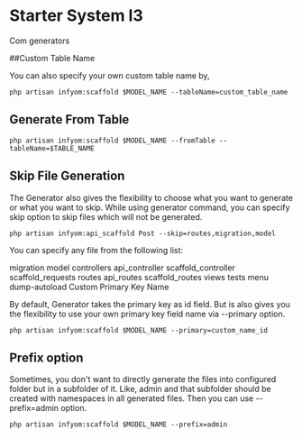 # Starter System l3

Com generators

##Custom Table Name

You can also specify your own custom table name by,


```
php artisan infyom:scaffold $MODEL_NAME --tableName=custom_table_name
```

## Generate From Table

```
php artisan infyom:scaffold $MODEL_NAME --fromTable --tableName=$TABLE_NAME
```

## Skip File Generation

The Generator also gives the flexibility to choose what you want to generate or what you want to skip. While using generator command, you can specify skip option to skip files which will not be generated.


```
php artisan infyom:api_scaffold Post --skip=routes,migration,model
```
You can specify any file from the following list:

migration
model
controllers
api_controller
scaffold_controller
scaffold_requests
routes
api_routes
scaffold_routes
views
tests
menu
dump-autoload
Custom Primary Key Name

By default, Generator takes the primary key as id field. But is also gives you the flexibility to use your own primary key field name via --primary option.


```
php artisan infyom:scaffold $MODEL_NAME --primary=custom_name_id
```

## Prefix option

Sometimes, you don't want to directly generate the files into configured folder but in a subfolder of it. Like, admin and that subfolder should be created with namespaces in all generated files. Then you can use --prefix=admin option.


```
php artisan infyom:scaffold $MODEL_NAME --prefix=admin
```